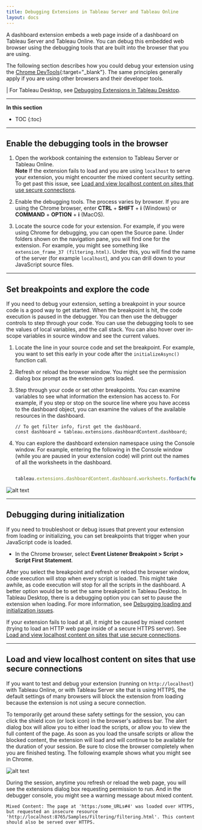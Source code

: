 ```yaml
---
title: Debugging Extensions in Tableau Server and Tableau Online 
layout: docs
---
```


A dashboard extension embeds a web page inside of a dashboard on Tableau Server and Tableau Online. You can debug this embedded web browser using the debugging tools that are built into the browser that you are using.

The following section describes how you could debug your extension using the [Chrome DevTools](https://developers.google.com/web/tools/chrome-devtools/){:target="_blank"}. The same principles generally apply if you are using other browsers and their developer tools. 

| For Tableau Desktop, see [Debugging Extensions in Tableau Desktop]({{site.baseurl}}/docs/trex_debugging.html).

---
**In this section**

* TOC
{:toc}



---

## Enable the debugging tools in the browser

1. Open the workbook containing the extension to Tableau Server or Tableau Online.
   <br>**Note** If the extension fails to load and you are using `localhost` to serve your extension, you might encounter the mixed content security setting. To get past this issue, see [Load and view localhost content on sites that use secure connections]({{site.baseurl}}/docs/trex_debug_server.html#load-and-view-localhost-content-on-sites-that-use-secure-connections).

1. Enable the debugging tools. The process varies by browser. If you are using the Chrome browser, enter **CTRL** + **SHIFT** + **i** (Windows) or **COMMAND** + **OPTION** + **i** (MacOS). 

2. Locate the source code for your extension. 
For example, if you were using Chrome for debugging, you can open the Source pane. Under folders shown on the navigation pane, you will find one for the extension. For example, you might see something like `extension_frame_37 (filtering.html)`.
Under this, you will find the name of the server (for example `localhost`), and you can drill down to your JavaScript source files.

---

## Set breakpoints and explore the code

If you need to debug your extension, setting a breakpoint in your source code is a good way to get started. When the breakpoint is hit, the code execution is paused in the debugger. You can then use the debugger controls to step through your code. You can use the debugging tools to see the values of local variables, and the call stack. You can also hover over in-scope variables in source window and see the current values.

1. Locate the line in your source code and set the breakpoint. For example, you want to set this early in your code after the  `initializeAsync()` function call.

2. Refresh or reload the browser window. You might see the permission dialog box prompt as the extension gets loaded.

3. Step through your code or set other breakpoints. You can examine variables to see what information the extension has access to. For example, if you step or stop on the source line where you have access to the dashboard object, you can examine the values of the available resources in the dashboard. 

    ```javascript/
    // To get filter info, first get the dashboard.
    const dashboard = tableau.extensions.dashboardContent.dashboard;
    ```

4. You can explore the dashboard extension namespace using the Console window. For example, entering the following in the Console window (while you are paused in your extension code) will print out the names of all the worksheets in the dashboard.


    ```javascript

    tableau.extensions.dashboardContent.dashboard.worksheets.forEach(function (worksheet){console.log(worksheet.name)})

    ```



![alt text]({{site.baseurl}}/assets/server_dbg_chrome.png "Chrome browser showing an extension breakpoint")



---

## Debugging during initialization 

If you need to troubleshoot or debug issues that prevent your extension from loading or initializing, you can set breakpoints that trigger when your JavaScript code is loaded. 

- In the Chrome browser, select **Event Listener Breakpoint > Script > Script First Statement**. 

After you select the breakpoint and refresh or reload the browser window, code execution will stop when every script is loaded. This might take awhile, as code execution will stop for all the scripts in the dashboard. A better option would be to set the same breakpoint in Tableau Desktop. In Tableau Desktop, there is a debugging option you can set to pause the extension when loading. For more information, see [Debugging loading and initialization issues]({{site.baseurl}}/docs/trex_debugging.html#debugging-loading-and-initialization-issues). 

If your extension fails to load at all, it might be caused by mixed content (trying to load an HTTP web page inside of a secure HTTPS server). See [Load and view localhost content on sites that use secure connections]({{site.baseurl}}/docs/trex_debug_server.html#load-and-view-localhost-content-on-sites-that-use-secure-connections).


---

## Load and view localhost content on sites that use secure connections

If you want to test and debug your extension (running on `http://localhost`) with Tableau Online, or with Tableau Server site that is using HTTPS, the default settings of many browsers will block the extension from loading because the extension is not using a secure connection.

To temporarily get around these safety settings for the session, you can click the shield icon (or lock icon) in the browser's address bar. The alert dialog box will allow you to either load the scripts, or allow you to view the full content of the page. As soon as you load the unsafe scripts or allow the blocked content, the extension will load and will continue to be available for the duration of your session. Be sure to close the browser completely when you are finished testing. The following example shows what you might see in Chrome. 
<br/>

![alt text]({{site.baseurl}}/assets/online_blocked_extension.png "Chrome browser showing alert when extension running on a localhost server")


During the session, anytime you refresh or reload the web page, you will see the extensions dialog box requesting permission to run. And in the debugger console, you might see a warning message about mixed content.

```
Mixed Content: The page at 'https:/some_URLs#4' was loaded over HTTPS, but requested an insecure resource 'http://localhost:8765/Samples/Filtering/filtering.html'. This content should also be served over HTTPS.

```


